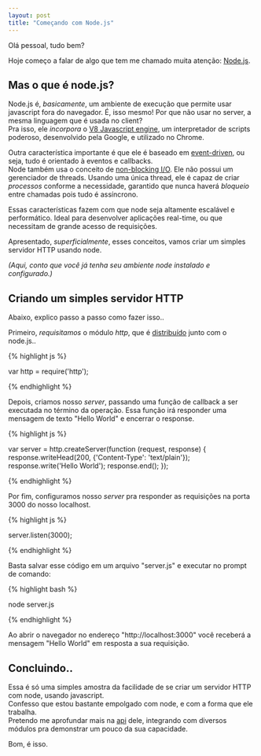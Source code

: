 ```yaml
---
layout: post 
title: "Começando com Node.js"
---
```


Olá pessoal, tudo bem?

Hoje começo a falar de algo que tem me chamado muita atenção: <a href="http://nodejs.org/" alt="Node.js" target="_blank">Node.js</a>.

Mas o que é node.js?
------------------------

Node.js é, _basicamente_, um ambiente de execução que permite usar javascript fora do navegador. É, isso mesmo! Por que não usar no server, a mesma linguagem que é usada no client? <br>
Pra isso, ele _incorpora_ o <a href="http://code.google.com/p/v8/" alt="V8 Javascript engine" target="_blank">V8 Javascript engine</a>, um interpretador de scripts poderoso, desenvolvido pela Google, e utilizado no Chrome.

Outra característica importante é que ele é baseado em <a href="http://en.wikipedia.org/wiki/Event-driven_programming" alt="event-driven" target="_blank">event-driven</a>, ou seja, tudo é orientado à eventos e callbacks.<br>
Node também usa o conceito de <a href="http://en.wikipedia.org/wiki/Asynchronous_I/O" alt="non-blocking I/O" target="_blank">non-blocking I/O</a>. Ele não possui um gerenciador de threads. Usando uma única thread, ele é capaz de criar _processos_ conforme a necessidade, garantido que nunca haverá _bloqueio_ entre chamadas pois tudo é assíncrono.

Essas características fazem com que node seja altamente escalável e performático. Ideal para desenvolver aplicações real-time, ou que necessitam de grande acesso de requisições.

Apresentado, _superficialmente_, esses conceitos, vamos criar um simples servidor HTTP usando node.

_(Aqui, conto que você já tenha seu ambiente node instalado e configurado.)_

Criando um simples servidor HTTP
--------------------------------

Abaixo, explico passo a passo como fazer isso..

Primeiro, _requisitamos_ o módulo _http_, que é <a href="https://github.com/joyent/node/wiki/Modules" alt="distribuido" target="_blank">distribuído</a> junto com o node.js..

{% highlight js %}

var http = require('http');

{% endhighlight %}

Depois, criamos nosso _server_, passando uma função de callback a ser executada no término da operação. Essa função irá responder uma mensagem de texto "Hello World" e encerrar o response.

{% highlight js %}

var server = http.createServer(function (request, response) {
	response.writeHead(200, {'Content-Type': 'text/plain'});
	response.write('Hello World');
	response.end();
});

{% endhighlight %}

Por fim, configuramos nosso _server_ pra responder as requisições na porta 3000 do nosso localhost.

{% highlight js %}

server.listen(3000);

{% endhighlight %}

Basta salvar esse código em um arquivo "server.js" e executar no prompt de comando:

{% highlight bash %}

node server.js

{% endhighlight %}

Ao abrir o navegador no endereço "http://localhost:3000" você receberá a mensagem "Hello World" em resposta a sua requisição.

Concluindo..
------------

Essa é só uma simples amostra da facilidade de se criar um servidor HTTP com node, usando javascript. <br>
Confesso que estou bastante empolgado com node, e com a forma que ele trabalha. <br>
Pretendo me aprofundar mais na <a href="http://nodejs.org/api/all.html" alt="distribuido" target="_blank">api</a> dele, integrando com diversos módulos pra demonstrar um pouco da sua capacidade.

Bom, é isso.